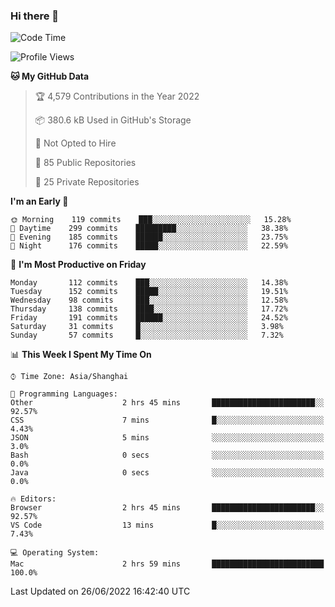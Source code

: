### Hi there 👋

<!--
**qbosen/qbosen** is a ✨ _special_ ✨ repository because its `README.md` (this file) appears on your GitHub profile.

Here are some ideas to get you started:

- 🔭 I’m currently working on ...
- 🌱 I’m currently learning ...
- 👯 I’m looking to collaborate on ...
- 🤔 I’m looking for help with ...
- 💬 Ask me about ...
- 📫 How to reach me: ...
- 😄 Pronouns: ...
- ⚡ Fun fact: ...
-->

<!--START_SECTION:waka-->
![Code Time](http://img.shields.io/badge/Code%20Time-0%20secs-blue)

![Profile Views](http://img.shields.io/badge/Profile%20Views-0-blue)

**🐱 My GitHub Data** 

> 🏆 4,579 Contributions in the Year 2022
 > 
> 📦 380.6 kB Used in GitHub's Storage 
 > 
> 🚫 Not Opted to Hire
 > 
> 📜 85 Public Repositories 
 > 
> 🔑 25 Private Repositories  
 > 
**I'm an Early 🐤** 

```text
🌞 Morning    119 commits    ███░░░░░░░░░░░░░░░░░░░░░░   15.28% 
🌆 Daytime    299 commits    █████████░░░░░░░░░░░░░░░░   38.38% 
🌃 Evening    185 commits    ██████░░░░░░░░░░░░░░░░░░░   23.75% 
🌙 Night      176 commits    █████░░░░░░░░░░░░░░░░░░░░   22.59%

```
📅 **I'm Most Productive on Friday** 

```text
Monday       112 commits    ███░░░░░░░░░░░░░░░░░░░░░░   14.38% 
Tuesday      152 commits    █████░░░░░░░░░░░░░░░░░░░░   19.51% 
Wednesday    98 commits     ███░░░░░░░░░░░░░░░░░░░░░░   12.58% 
Thursday     138 commits    ████░░░░░░░░░░░░░░░░░░░░░   17.72% 
Friday       191 commits    ██████░░░░░░░░░░░░░░░░░░░   24.52% 
Saturday     31 commits     █░░░░░░░░░░░░░░░░░░░░░░░░   3.98% 
Sunday       57 commits     █░░░░░░░░░░░░░░░░░░░░░░░░   7.32%

```


📊 **This Week I Spent My Time On** 

```text
⌚︎ Time Zone: Asia/Shanghai

💬 Programming Languages: 
Other                    2 hrs 45 mins       ███████████████████████░░   92.57% 
CSS                      7 mins              █░░░░░░░░░░░░░░░░░░░░░░░░   4.43% 
JSON                     5 mins              ░░░░░░░░░░░░░░░░░░░░░░░░░   3.0% 
Bash                     0 secs              ░░░░░░░░░░░░░░░░░░░░░░░░░   0.0% 
Java                     0 secs              ░░░░░░░░░░░░░░░░░░░░░░░░░   0.0%

🔥 Editors: 
Browser                  2 hrs 45 mins       ███████████████████████░░   92.57% 
VS Code                  13 mins             █░░░░░░░░░░░░░░░░░░░░░░░░   7.43%

💻 Operating System: 
Mac                      2 hrs 59 mins       █████████████████████████   100.0%

```


 Last Updated on 26/06/2022 16:42:40 UTC
<!--END_SECTION:waka-->
